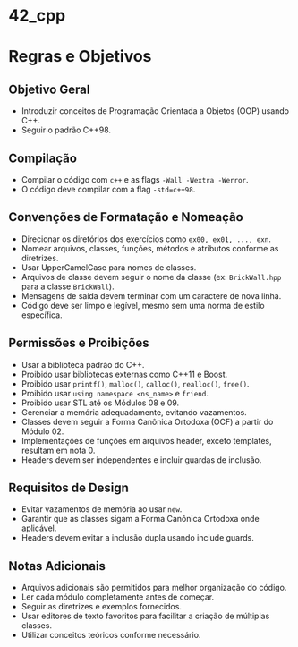 # 42_cpp

# Regras e Objetivos

## Objetivo Geral
- Introduzir conceitos de Programação Orientada a Objetos (OOP) usando C++.
- Seguir o padrão C++98.

## Compilação
- Compilar o código com `c++` e as flags `-Wall -Wextra -Werror`.
- O código deve compilar com a flag `-std=c++98`.

## Convenções de Formatação e Nomeação
- Direcionar os diretórios dos exercícios como `ex00, ex01, ..., exn`.
- Nomear arquivos, classes, funções, métodos e atributos conforme as diretrizes.
- Usar UpperCamelCase para nomes de classes.
- Arquivos de classe devem seguir o nome da classe (ex: `BrickWall.hpp` para a classe `BrickWall`).
- Mensagens de saída devem terminar com um caractere de nova linha.
- Código deve ser limpo e legível, mesmo sem uma norma de estilo específica.

## Permissões e Proibições
- Usar a biblioteca padrão do C++.
- Proibido usar bibliotecas externas como C++11 e Boost.
- Proibido usar `printf()`, `malloc()`, `calloc()`, `realloc()`, `free()`.
- Proibido usar `using namespace <ns_name>` e `friend`.
- Proibido usar STL até os Módulos 08 e 09.
- Gerenciar a memória adequadamente, evitando vazamentos.
- Classes devem seguir a Forma Canônica Ortodoxa (OCF) a partir do Módulo 02.
- Implementações de funções em arquivos header, exceto templates, resultam em nota 0.
- Headers devem ser independentes e incluir guardas de inclusão.

## Requisitos de Design
- Evitar vazamentos de memória ao usar `new`.
- Garantir que as classes sigam a Forma Canônica Ortodoxa onde aplicável.
- Headers devem evitar a inclusão dupla usando include guards.

## Notas Adicionais
- Arquivos adicionais são permitidos para melhor organização do código.
- Ler cada módulo completamente antes de começar.
- Seguir as diretrizes e exemplos fornecidos.
- Usar editores de texto favoritos para facilitar a criação de múltiplas classes.
- Utilizar conceitos teóricos conforme necessário.